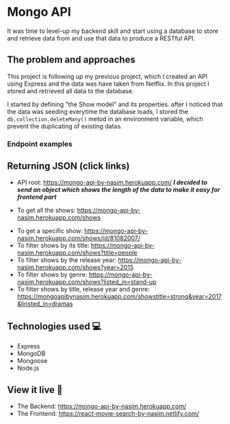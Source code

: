 # Mongo API

It was time to level-up my backend skill and start using a database to store and retrieve data from and use that data to produce a RESTful API.

## The problem and approaches

This project is following up my previous project, which I created an API using Express and the data was have taken from Netflix. In this project I stored and retrieved all data to the database. 

I started by defining "the Show model" and its properties. after I noticed that the data was seeding everytime the database  loads, I stored the <code>db.collection.deleteMany()</code> metod in an environment variable, which prevent the duplicating of existing datas.

### Endpoint examples
## Returning JSON (click links)

- API root: https://mongo-api-by-nasim.herokuapp.com/
***I decided to send an object which shows the length of the data to make it easy for frontend part***
* To get all the shows: https://mongo-api-by-nasim.herokuapp.com/shows
- To get a specific show: https://mongo-api-by-nasim.herokuapp.com/shows/id/81082007/
- To filter shows by its title: https://mongo-api-by-nasim.herokuapp.com/shows?title=people
- To filter shows by the release year: https://mongo-api-by-nasim.herokuapp.com/shows?year=2015
- To filter shows by genre: https://mongo-api-by-nasim.herokuapp.com/shows?listed_in=stand-up
- To filter shows by title, release year and genre:  https://mongoapibynasim.herokuapp.com/showstitle=strong&year=2017&linsted_in=dramas

## Technologies used 💻
- Express
- MongoDB
- Mongoose 
- Node.js


## View it live 🎯

- The Backend: https://mongo-api-by-nasim.herokuapp.com/
- The Frontend: https://react-movie-search-by-nasim.netlify.com/

